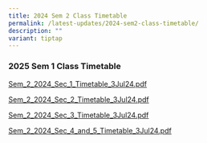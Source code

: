 ```yaml
---
title: 2024 Sem 2 Class Timetable
permalink: /latest-updates/2024-sem2-class-timetable/
description: ""
variant: tiptap
---
```

<h3>2025 Sem 1 Class Timetable</h3>
<p><a href="/files/Latest%20Updates/2024/2024S1S2_3Jul.pdf" rel="noopener noreferrer nofollow" target="_blank">Sem_2_2024_Sec_1_Timetable_3Jul24.pdf</a>
</p>
<p><a href="/files/Latest%20Updates/2024/2024S2S2_3Jul.pdf" rel="noopener noreferrer nofollow" target="_blank">Sem_2_2024_Sec_2_Timetable_3Jul24.pdf</a>
</p>
<p><a href="/files/Latest%20Updates/2024/2024S3S2_3Jul.pdf" rel="noopener noreferrer nofollow" target="_blank">Sem_2_2024_Sec_3_Timetable_3Jul24.pdf</a>
</p>
<p><a href="/files/Latest%20Updates/2024/2024S34S2_3Jul.pdf" rel="noopener noreferrer nofollow" target="_blank">Sem_2_2024_Sec_4_and_5_Timetable_3Jul24.pdf</a>
</p>